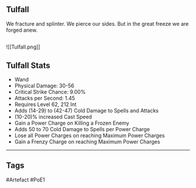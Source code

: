 ## Tulfall
We fracture and splinter.
We pierce our sides.
But in the great freeze we are forged anew.
##
![[Tulfall.png]]
## Tulfall Stats
- Wand
- Physical Damage: 30-56
- Critical Strike Chance: 9.00%
- Attacks per Second: 1.45
- Requires Level 62, 212 Int
- Adds (14-29) to (42-47) Cold Damage to Spells and Attacks
- (10-20)% increased Cast Speed
- Gain a Power Charge on Killing a Frozen Enemy
- Adds 50 to 70 Cold Damage to Spells per Power Charge
- Lose all Power Charges on reaching Maximum Power Charges
- Gain a Frenzy Charge on reaching Maximum Power Charges


---
## Tags
#Artefact
#PoE1